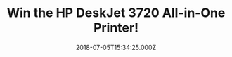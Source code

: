 ---
campaign-uuid: "c-08ef2eb5-d082-4da9-b5a2-06ac89cb429f"
type: "Competition"
category: "Gifts"
date: "2018-07-05T15:34:25.000Z"
end-date: "2018-08-06T23:59:00.000Z"
disable-form: false
is_promoted: false
has_entry_page: true
title: "Win the HP DeskJet 3720 All-in-One Printer!"
competition-description: "<p>Affordable power, mobile printing, vibrant colour, print\
  \ instantly your photos from your favourite concert or festival... YES! we are talking\
  \ about the brand new HP DeskJet 3720 All-in-One Printer! and now, thanks to NME\
  \ AAA it could be yours! We’re giving away this amazing printer to one of our lucky\
  \ NME AAA members!</p>\r\n<p>Does it sound good to you? Click below for a chance\
  \ to win!</p>"
hero-header: "Win the HP DeskJet 3720 All-in-One Printer!"
terms-confirmation: "N/A"
banner-img: "https://assets.expresslyapp.com/asset-0ae908f3-d41f-4ccc-b7f4-be526712dda7.jpg"
logo-left-href: "http://aaa.nme.com"
logo-left-image: "https://assets.expresslyapp.com/asset-b705a88a-ef5c-4aa9-9221-4d8effeddf4d.jpg"
logo-left-title: "nme aaa"
bg-image-hero: "https://assets.expresslyapp.com/asset-72260fba-f0fc-4c44-83d0-5b7fcb6c7089.jpg"
bg-image-first: "https://assets.expresslyapp.com/asset-0712a81e-0cc0-41fe-9e6e-256f1013cc63.jpg"
section1-content: "<p>Make that moment, concert, festival and event special again\
  \ by printing right from your Apple, Android, and Windows devices with this amazing\
  \ printer! The world’s smallest all-in-one printer is an Instant Ink ready printer\
  \ that fits and looks good virtually anywhere.</p>\r\n<p>Enter the form below and\
  \ don’t miss out this great opportunity of winning the HP DeskJet 3720 All-in-One\
  \ Printer!</p>\r\n<p>Fit your space, fit your wireless life!</p>\r\n<p>Good luck!</p>"
entry-title: "Win the HP DeskJet 3720 All-in-One Printer!"
entry-content: "Enter the draw to win the HP DeskJet 3720 All-in-One Printer by completing\
  \ the form below before 23:59 on 6th of August 2018."
has-winner: false
prize-description: "The HP DeskJet 3720 All-in-One Printer!"
special-conditions: "Multiple entries are allowed up to one every day."
---